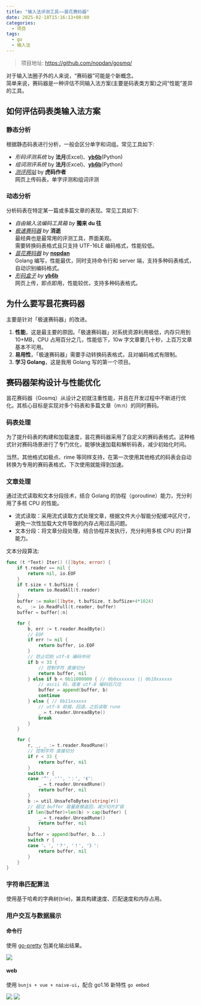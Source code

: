```yaml
---
title: "输入法评测工具——昙花赛码器"
date: 2025-02-18T15:16:13+08:00
categories:
  - 项目
tags:
  - go
  - 输入法
---
```


> 项目地址: <https://github.com/nopdan/gosmq/>

对于输入法圈子外的人来说，“赛码器”可能是个新概念。  
简单来说，赛码器是一种评估不同输入法方案(主要是码表类方案)之间“性能”差异的工具。

<!--more-->

## 如何评估码表类输入法方案

### 静态分析

根据静态码表进行分析，一般会区分单字和词组。常见工具如下:

- _形码评测系统_ by **法月**(Excel)、**[yb6b]**\(Python\)
- _组词测评系统_ by **法月**(Excel)、**[yb6b]**\(Python\)
- _[测评网站](http://assess.tiger-code.com/)_ by **虎码作者**  
  网页上传码表，单字评测和组词评测

### 动态分析

分析码表在特定某一篇或多篇文章的表现。常见工具如下:

- _自由输入法编码工具箱_ _by_ **獨来 du 往**
- _[极速赛码器](https://www.jsxiaoshi.com/)_ _by_ **消逝**  
  最经典也是最常用的评测工具，界面美观。  
  需要转换码表格式且只支持 UTF-16LE 编码格式，性能较低。
- _[昙花赛码器](https://github.com/nopdan/gosmq)_ _by_ **[nopdan]**  
  Golang 编写，性能最优，同时支持命令行和 server 端，支持多种码表格式，自动识别编码格式。
- _[形码盒子](https://yb6b.github.io/#/)_ _by_ **[yb6b]**  
  网页上传，即点即用，性能较优，支持多种码表格式。

## 为什么要写昙花赛码器

主要是针对「极速赛码器」的改进。

1. **性能**，这是最主要的原因。「极速赛码器」对系统资源利用极低，内存只用到 10+MB，CPU 占用百分之几，性能低下，10w 字文章要几十秒，上百万文章基本不可用。
2. **易用性**，「极速赛码器」需要手动转换码表格式，且对编码格式有限制。
3. **学习 Golang**，这是我用 Golang 写的第一个项目。

## 赛码器架构设计与性能优化

昙花赛码器（Gosmq）从设计之初就注重性能，并且在开发过程中不断进行优化。其核心目标是实现对多个码表和多篇文章（m:n）的同时赛码。

### 码表处理

为了提升码表的构建和加载速度，昙花赛码器采用了自定义的赛码表格式。这种格式针对赛码场景进行了专门优化，能够快速加载和解析码表，减少初始化时间。

当然，其他格式如极点、rime 等同样支持，在第一次使用其他格式的码表会自动转换为专用的赛码表格式，下次使用就能得到加速。

### 文章处理

通过流式读取和文本分段技术，结合 Golang 的协程（goroutine）能力，充分利用了多核 CPU 的性能。

- 流式读取：采用流式读取方式处理文章，根据文件大小智能分配缓冲区尺寸，避免一次性加载大文件导致的内存占用过高问题。
- 文本分段：将文章分段处理，结合协程并发执行，充分利用多核 CPU 的计算能力。

文本分段算法:

```go
func (t *Text) Iter() ([]byte, error) {
	if t.reader == nil {
		return nil, io.EOF
	}
	if t.size < t.bufSize {
		return io.ReadAll(t.reader)
	}
	buffer := make([]byte, t.bufSize, t.bufSize+4*1024)
	n, _ := io.ReadFull(t.reader, buffer)
	buffer = buffer[:n]

	for {
		b, err := t.reader.ReadByte()
		// EOF
		if err != nil {
			return buffer, io.EOF
		}
		// 防止切到 utf-8 编码中间
		if b < 33 {
			// 控制字符 直接切分
			return buffer, nil
		} else if b < 0b11000000 { // 0b0xxxxxxx || 0b10xxxxxx
			// ascii 码，或者 utf-8 编码后几位
			buffer = append(buffer, b)
			continue
		} else { // 0b11xxxxxx
			// utf-8 前缀，回退，之后读取 rune
			_ = t.reader.UnreadByte()
			break
		}
	}

	for {
		r, _, _ := t.reader.ReadRune()
		// 控制字符 直接切分
		if r < 33 {
			return buffer, nil
		}
		switch r {
		case '“', '‘', '：', '《':
			_ = t.reader.UnreadRune()
			return buffer, nil
		}
		b := util.UnsafeToBytes(string(r))
		// 超过 buffer 容量直接返回，减少切片扩容
		if len(buffer)+len(b) > cap(buffer) {
			_ = t.reader.UnreadRune()
			return buffer, nil
		}
		buffer = append(buffer, b...)
		switch r {
		case '。', '？', '！', '》':
			return buffer, nil
		}
	}
}
```

### 字符串匹配算法

使用基于哈希的字典树(trie)，兼具构建速度、匹配速度和内存占用。

### 用户交互与数据展示

#### 命令行

使用 [go-pretty] 包美化输出结果。

![](/images/gosmq-cli.webp)


#### web

使用 `bunjs + vue + naive-ui`，配合 go1.16 新特性 `go embed`

![](/images/gosmq-web-index.webp)
![](/images/gosmq-web-result.webp)

[go-pretty]: https://github.com/jedib0t/go-pretty
[yb6b]: https://github.com/yb6b
[nopdan]: https://github.com/nopdan
